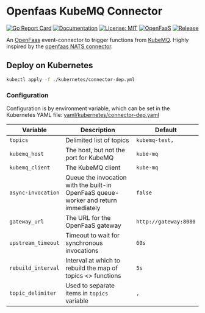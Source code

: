 # Openfaas KubeMQ Connector
[![Go Report Card](https://goreportcard.com/badge/github.com/ZengineChris/of-kubemq-connector)](https://goreportcard.com/report/github.com/ZengineChris/of-kubemq-connector)
[![Documentation](https://godoc.org/github.com/github.com/zengineDev/of-kubemq-connector?status.svg)](https://pkg.go.dev/github.com/zengineDev/of-kubemq-connector)
[![License: MIT](https://img.shields.io/badge/License-MIT-yellow.svg)](https://opensource.org/licenses/MIT)
[![OpenFaaS](https://img.shields.io/badge/openfaas-serverless-blue.svg)](https://www.openfaas.com)
[![Release](https://img.shields.io/github/v/release/zengineDev/of-kubemq-connector?style=plastic)](https://github.com/zengineDev/of-kubemq-connector/releases)

An [OpenFaas](https://www.openfaas.com/) event-connector to trigger functions from [KubeMQ](https://kubemq.io/).
Highly inspired by the [openfaas NATS connector](https://github.com/openfaas-incubator/nats-connector).


## Deploy on Kubernetes
```bash
kubectl apply -f ./kubernetes/connector-dep.yml
```


### Configuration

Configuration is by environment variable, which can be set in the Kubernetes YAML file: [yaml/kubernetes/connector-dep.yaml](./yaml/kubernetes/connector-dep.yaml)

| Variable             | Description                   |  Default                                        |
| -------------------- | ------------------------------|--------------------------------------------------|
| `topics`             | Delimited list of topics    |  `kubemq-test,`                                   |
| `kubemq_host`        | The host, but not the port for KubeMQ | `kube-mq` |
| `kubemq_client`      | The KubeMQ client  | `kube-mq` |
| `async-invocation`   | Queue the invocation with the built-in OpenFaaS queue-worker and return immediately    |  `false` |
| `gateway_url`        | The URL for the OpenFaaS gateway | `http://gateway:8080` |
| `upstream_timeout`   | Timeout to wait for synchronous invocations | `60s` |
| `rebuild_interval`   | Interval at which to rebuild the map of topics <> functions | `5s`  |
| `topic_delimiter`    | Used to separate items in `topics` variable | `,` |
